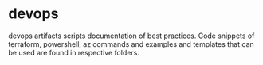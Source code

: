 # devops
devops artifacts scripts documentation of best practices. Code snippets of terraform, powershell, az commands and examples and templates that can be used are found in respective folders. 
